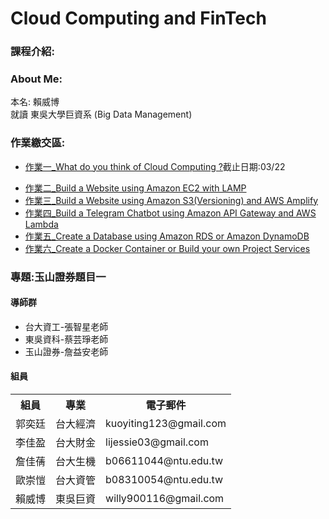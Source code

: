 <h1> Cloud Computing and FinTech
<h3>課程介紹:</h3>

<h3>About Me:</h3>

本名: 賴威博 <br>
就讀 東吳大學巨資系 (Big Data Management) <br>

<h3>作業繳交區:</h3>
<ul>
	<li>
		<p><a href="homework/0318_HW.md">作業一_What do you think of Cloud Computing ?</a>截止日期:03/22</p>
	</li>
	<li>
		<a href="https://youtu.be/rE4RbrbPYiU">作業二_Build a Website using Amazon EC2 with LAMP</a>
	</li>
	<li>
		<a href="homework/0322_HW.md">作業三_Build a Website using Amazon S3(Versioning) and AWS Amplify</a>
	</li>
	<li>
		<a href="homework/0322_HW.md">作業四_Build a Telegram Chatbot using Amazon API Gateway and AWS Lambda</a>
	</li>
	<li>
		<a href="homework/0322_HW.md">作業五_Create a Database using Amazon RDS or Amazon DynamoDB</a>
	</li>
	<li>
		<a href="homework/0322_HW.md">作業六_Create a Docker Container or Build your own Project Services</a>
	</li>
</ul>  
<h3>專題:玉山證券題目一</h3>
<h4>導師群</h4>
<ul>
	<li> 台大資工-張智星老師 </li>
	<li> 東吳資科-蔡芸琤老師</li>
	<li> 玉山證券-詹益安老師</li>
</ul>	
<h4>組員</h4>
<table>
  <tr>
    <th>組員</th>
    <th>專業</th>
    <th>電子郵件</th>
  </tr>
  <tr>
    <td>郭奕廷</td>
    <td>台大經濟</td>
    <td>kuoyiting123@gmail.com</td>
  </tr>
  <tr>
    <td>李佳盈</td>
    <td>台大財金</td>
    <td>lijessie03@gmail.com</td>
  </tr>
  <tr>
    <td>詹佳蒨</td>
    <td>台大生機</td>
    <td>b06611044@ntu.edu.tw</td>
  </tr>
  <tr>
    <td>歐崇愷</td>
    <td>台大資管</td>
    <td>b08310054@ntu.edu.tw</td>
  </tr>
  <tr>
    <td>賴威博</td>
    <td>東吳巨資</td>
    <td>willy900116@gmail.com</td>
  </tr>
</table>


